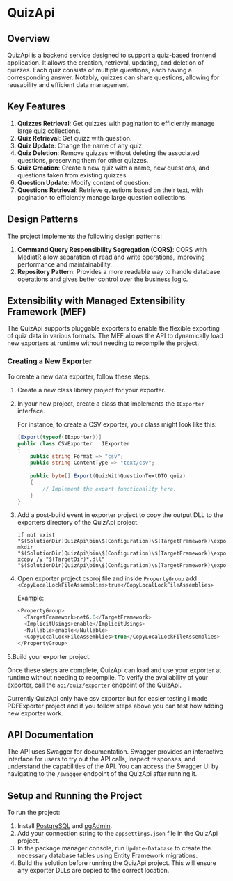 # QuizApi

## Overview
QuizApi is a backend service designed to support a quiz-based frontend application. It allows the creation, retrieval, updating, and deletion of quizzes. Each quiz consists of multiple questions, each having a corresponding answer. Notably, quizzes can share questions, allowing for reusability and efficient data management.

## Key Features
1. **Quizzes Retrieval**: Get quizzes with pagination to efficiently manage large quiz collections.
2. **Quiz Retrieval**: Get quizz with question.
3. **Quiz Update**: Change the name of any quiz.
4. **Quiz Deletion**: Remove quizzes without deleting the associated questions, preserving them for other quizzes.
5. **Quiz Creation**: Create a new quiz with a name, new questions, and questions taken from existing quizzes.
6. **Question Update**: Modify content of question.
7. **Questions Retrieval**: Retrieve questions based on their text, with pagination to efficiently manage large question collections.

## Design Patterns
The project implements the following design patterns:
1. **Command Query Responsibility Segregation (CQRS)**: CQRS with MediatR allow separation of read and write operations, improving performance and maintainability.
2. **Repository Pattern**: Provides a more readable way to handle database operations and gives better control over the business logic.

## Extensibility with Managed Extensibility Framework (MEF)
The QuizApi supports pluggable exporters to enable the flexible exporting of quiz data in various formats. The MEF allows the API to dynamically load new exporters at runtime without needing to recompile the project. 

### Creating a New Exporter

To create a new data exporter, follow these steps:

1. Create a new class library project for your exporter.
2. In your new project, create a class that implements the `IExporter` interface.

   For instance, to create a CSV exporter, your class might look like this:
   
   ```csharp
   [Export(typeof(IExporter))]
   public class CSVExporter : IExporter
   {
       public string Format => "csv";
       public string ContentType => "text/csv";
       
       public byte[] Export(QuizWithQuestionTextDTO quiz)
       {
           // Implement the export functionality here.
       }
   }
3. Add a post-build event in exporter project to copy the output DLL to the exporters directory of the QuizApi project.
   
   ```text
   if not exist "$(SolutionDir)QuizApi\bin\$(Configuration)\$(TargetFramework)\exporters" mkdir "$(SolutionDir)QuizApi\bin\$(Configuration)\$(TargetFramework)\exporters"
   xcopy /y "$(TargetDir)*.dll" "$(SolutionDir)QuizApi\bin\$(Configuration)\$(TargetFramework)\exporters\"

4. Open exporter project csproj file and inside `PropertyGroup` add `<CopyLocalLockFileAssemblies>true</CopyLocalLockFileAssemblies>`
   
   Example:
      ```csharp
     <PropertyGroup>
        <TargetFramework>net6.0</TargetFramework>
        <ImplicitUsings>enable</ImplicitUsings>
        <Nullable>enable</Nullable>
	    <CopyLocalLockFileAssemblies>true</CopyLocalLockFileAssemblies>
    </PropertyGroup>
5.Build your exporter project.

Once these steps are complete, QuizApi can load and use your exporter at runtime without needing to recompile. To verify the availability of your exporter, call the `api/quiz/exporter` endpoint of the QuizApi.

Currently QuizApi only have csv exporter but for easier testing i made PDFExporter project and if you follow steps above you can test how adding new exporter work.
## API Documentation
The API uses Swagger for documentation. Swagger provides an interactive interface for users to try out the API calls, inspect responses, and understand the capabilities of the API. You can access the Swagger UI by navigating to the `/swagger` endpoint of the QuizApi after running it.

## Setup and Running the Project
To run the project:

1. Install [PostgreSQL](https://www.postgresql.org/download/) and [pgAdmin](https://www.pgadmin.org/download/).
2. Add your connection string to the `appsettings.json` file in the QuizApi project.
3. In the package manager console, run `Update-Database` to create the necessary database tables using Entity Framework migrations.
4. Build the solution before running the QuizApi project. This will ensure any exporter DLLs are copied to the correct location.
